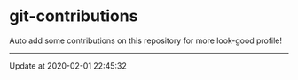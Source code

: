 # git-contributions

Auto add some contributions on this repository for more look-good profile!

---

Update at 2020-02-01 22:45:32
